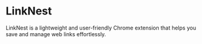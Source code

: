 # LinkNest
LinkNest is a lightweight and user-friendly Chrome extension that helps you save and manage web links effortlessly.  
